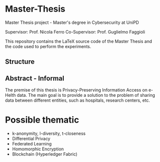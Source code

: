 # Master-Thesis
Master Thesis project - Master's degree in Cybersecurity at UniPD

Supervisor: Prof. Nicola Ferro
Co-Supervisor: Prof. Guglielmo Faggioli

This repository contains the LaTeX source code of the Master Thesis and the code used to perform the experiments.

## Structure

## Abstract - Informal
The premise of this thesis is Privacy-Preserving Information Access on e-Helth data. The main goal is to provide a solution to the problem of sharing data between different entities, such as hospitals, research centers, etc. 

# Possible thematic
- k-anonymity, l-diversity, t-closeness
- Differential Privacy
- Federated Learning
- Homomorphic Encryption
- Blockchain (Hyperledger Fabric)

